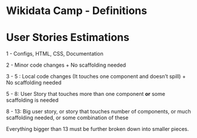 # Wikidata Camp - Definitions


# User Stories Estimations

1 - Configs, HTML, CSS, Documentation 

2 - Minor code changes + No scaffolding needed

3 - 5 : Local code changes (It touches one component and doesn’t spill) + No scaffolding needed

5 - 8: User Story that touches more than one component **or** some scaffolding is needed

8 - 13: Big user story, or story that touches number of components, or much scaffolding needed, or some combination of these

Everything bigger than 13 must be further broken down into smaller pieces.